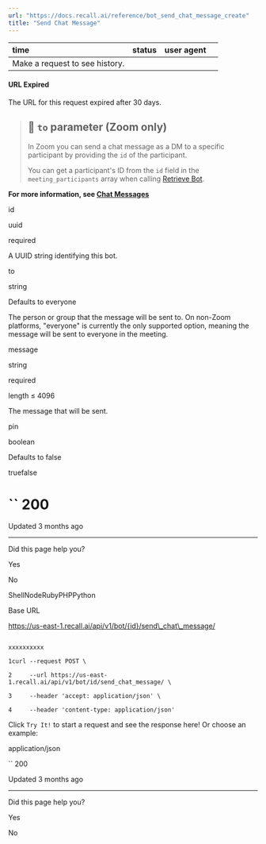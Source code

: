 ```yaml
---
url: "https://docs.recall.ai/reference/bot_send_chat_message_create"
title: "Send Chat Message"
---
```


| time | status | user agent |  |
| :-- | :-- | :-- | :-- |
| Make a request to see history. |

#### URL Expired

The URL for this request expired after 30 days.

> ## 📘  `to` parameter (Zoom only)
>
> In Zoom you can send a chat message as a DM to a specific participant by providing the `id` of the participant.
>
> You can get a participant's ID from the `id` field in the `meeting_participants` array when calling [Retrieve Bot](https://docs.recall.ai/reference/bot_retrieve).

**For more information, see [Chat Messages](https://docs.recall.ai/docs/chat-messages)**

id

uuid

required

A UUID string identifying this bot.

to

string

Defaults to everyone

The person or group that the message will be sent to. On non-Zoom platforms, "everyone" is currently the only supported option, meaning the message will be sent to everyone in the meeting.

message

string

required

length ≤ 4096

The message that will be sent.

pin

boolean

Defaults to false

truefalse

# `` 200

Updated 3 months ago

* * *

Did this page help you?

Yes

No

ShellNodeRubyPHPPython

Base URL

https://us-east-1.recall.ai/api/v1/bot/{id}/send\_chat\_message/

```

xxxxxxxxxx

1curl --request POST \

2     --url https://us-east-1.recall.ai/api/v1/bot/id/send_chat_message/ \

3     --header 'accept: application/json' \

4     --header 'content-type: application/json'

```

Click `Try It!` to start a request and see the response here! Or choose an example:

application/json

`` 200

Updated 3 months ago

* * *

Did this page help you?

Yes

No
